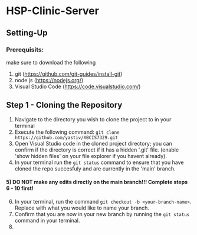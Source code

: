 # HSP-Clinic-Server


## Setting-Up
### Prerequisits:
make sure to download the following

1) git (https://github.com/git-guides/install-git)
2) node.js (https://nodejs.org/)
3) Visual Studio Code (https://code.visualstudio.com/)

## Step 1 - Cloning the Repository

1) Navigate to the directory you wish to clone the project to in your terminal
2) Execute the following command: `git clone https://github.com/yastiv/XBCIS7329.git`
3) Open Visual Studio code in the cloned project directory; you can confirm if the directory is correct if it has a hidden '.git' file. (enable 'show hidden files' on your file explorer if you havent already).
4) In your terminal run the `git status` command to ensure that you have cloned the repo succesfuly and are currently in the 'main' branch.
#### 5) DO NOT make any edits directly on the main branch!!! Complete steps 6 - 10 first!
6) In your terminal, run the command `git checkout -b <your-branch-name>`. Replace <your-branch-name> with what you would like to name your branch.
7) Confirm that you are now in your new branch by running the `git status` command in your terminal.
8) 
